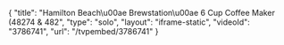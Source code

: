 {
    "title": "Hamilton Beach\u00ae Brewstation\u00ae 6 Cup Coffee Maker (48274 & 482",
    "type": "solo",
    "layout": "iframe-static",
    "videoId": "3786741",
    "url": "\/tvpembed\/3786741"
}
